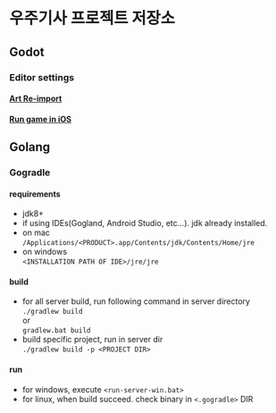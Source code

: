 우주기사 프로젝트 저장소
=============
## Godot
### Editor settings

#### [Art Re-import](/documents/resource_reimport.md)

#### [Run game in iOS](/documents/run_ios.md)

## Golang
### Gogradle

#### requirements  
* jdk8+
* if using IDEs(Gogland, Android Studio, etc...). jdk already installed.
* on mac  
```/Applications/<PRODUCT>.app/Contents/jdk/Contents/Home/jre```
* on windows  
```<INSTALLATION PATH OF IDE>/jre/jre```  

#### build  
* for all server build, run following command in server directory  
```./gradlew build```  
or  
```gradlew.bat build```  
* build specific project, run in server dir  
```./gradlew build -p <PROJECT DIR>```  

#### run  
* for windows, execute `<run-server-win.bat>`
* for linux, when build succeed. check binary in `<.gogradle>` DIR
